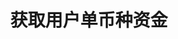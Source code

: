 ---
title: 获取用户单币种资金
position_number: 3
type: get
description: /future/user/v1/balance/detail
parameters:
    -
        name: coin
        type: string
        mandatory: true
        default: N/A
        description: 币种
        ranges:
content_markdown: |-

               #### **限流规则**

               200/s/apikey
left_code_blocks:
    -
        code_block: "public void getMarketConfig() {\r\n\tString text = HttpUtil.get(URL + \"/data/api/user/v1/getMarketConfig\");\r\n\tSystem.out.println(text);\r\n}"
        title: Java
        language: java
right_code_blocks:
    - code_block: |-
        {
          "error": {
            "code": "",
            "msg": ""
          },
          "msgInfo": "",
          "result": {
            "availableBalance": 0,      //可用余额
            "coin": "",                 //币种
            "isolatedMargin": 0,        //逐仓保证金冻结
            "openOrderMarginFrozen": 0, //订单冻结
            "crossedMargin": 0,         //全仓起始保证金
            "bonus": 0,                 //体验金余额
            "coupon": 0,                //抵扣金余额
            "walletBalance": 0          //钱包余额
          },
          "returnCode": 0
        }
      title: Response
      language: json
---